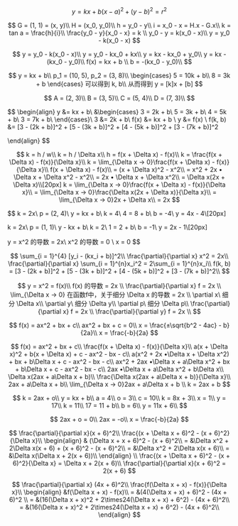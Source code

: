 $$
y = kx + b
(x - a)^2 + (y - b)^2 = r^2
$$

$$
G = (1, 1) = (x, y)\\
H = (x_0, y_0)\\
h = y_0 - y\\
i = x_0 - x = H.x - G.x\\
k = tan a = \frac{h}{i}\\
\frac{y_0 - y}{x_0 - x} = k \\
y_0 - y = k(x_0 - x)\\
y = y_0 - k(x_0 - x)
$$

$$
y = y_0 - k(x_0 - x)\\
y = y_0 - kx_0 + kx\\
y = kx - kx_0 + y_0\\
y = kx - (kx_0 - y_0)\\
f(x) = kx + b \\
b = -(kx_0 - y_0)\\
$$

$$
y = kx + b\\
p_1 = (10, 5), p_2 = (3, 8)\\
\begin{cases}
5 = 10k + b\\
8 = 3k + b
\end{cases}
可以得到 k, b\\
从而得到 y = [k]x + [b]
$$

$$
A = (2, 3)\\
B = (3, 5)\\
C = (5, 4)\\
D = (7, 3)\\
$$

$$
\begin{align}
y &= kx + b\\
&\begin{cases}
3 = 2k + b\\
5 = 3k + b\\
4 = 5k + b\\
3 = 7k + b\\
\end{cases}\\
3 &= 2k + b\\
f(x) &= kx + b \\
y &= f(x) \\
f(k, b) &= [3 - (2k + b)]^2 + [5 - (3k + b)]^2 + [4 - (5k + b)]^2 + [3 - (7k + b)]^2

\end{align}
$$


$$
k = h / w\\
k = h / \Delta x\\
h = f(x + \Delta x) - f(x)\\
k = \frac{f(x + \Delta x) - f(x)}{\Delta x}\\
k = \lim_{\Delta x -> 0}\frac{f(x + \Delta x) - f(x)}{\Delta x}\\
f(x + \Delta x) - f(x)\\
= (x + \Delta x)^2 - x^2\\
= x^2 + 2x • \Delta x + \Delta x^2 - x^2\\
= 2x • \Delta x + \Delta x^2\\
= \Delta x(2x + \Delta x)\\[20px]
k = \lim_{\Delta x -> 0}\frac{f(x + \Delta x) - f(x)}{\Delta x}\\
= \lim_{\Delta x -> 0}\frac{\Delta x(2x + \Delta x)}{\Delta x}\\
= \lim_{\Delta x -> 0}2x + \Delta x\\
= 2x
$$

$$
k = 2x\\
p = (2, 4)\\
y = kx + b\\
k = 4\\
4 = 8 + b\\
b = -4\\
y = 4x - 4\\[20px]

k = 2x\\
p = (1, 1)\\
y - kx + b\\
k = 2\\
1 = 2 + b\\
b = -1\\
y = 2x - 1\\[20px]

y = x^2 的导数 = 2x\\
x^2 的导数 = 0 \\
x = 0
$$

$$
\sum_{i = 1}^{4} [y_i - (kx_i + b)]^2\\
\frac{\partial}{\partial x} x^2 = 2x\\
\frac{\partial}{\partial x} \sum_{i = 1}^{n}x_i^2 = 2\sum_{i = 1}^{n}x_i\\
f(k, b) = [3 - (2k + b)]^2 + [5 - (3k + b)]^2 + [4 - (5k + b)]^2 + [3 - (7k + b)]^2\\
$$



$$
y = x^2 = f(x)\\
f(x) 的导数 = 2x \\
\frac{\partial}{\partial x} f = 2x \\
\lim_{\Delta x -> 0}
在函数f中，关于细分 \Delta x 的导数 = 2x \\
\partial x\ 细分 \Delta x\\
\partial y\ 细分 \Delta y\\
\partial p\ 细分 \Delta p\\
\frac{\partial}{\partial x} f = 2x \\
\frac{\partial}{\partial y} f = 2x \\
$$

$$
f(x) = ax^2 + bx + c\\
ax^2 + bx + c = 0\\
x = \frac{±\sqrt{b^2 - 4ac} - b}{2a}\\
x = \frac{-b}{2a}
$$

$$
f(x) = ax^2 + bx + c\\
\frac{f(x + \Delta x) - f(x)}{\Delta x}\\
a(x + \Delta x)^2 + b(x + \Delta x) + c - ax^2 - bx - c\\
a(x^2 + 2x •\Delta x + \Delta x^2) + bx + b\Delta x + c - ax^2 - bx - c\\
ax^2 + 2ax •\Delta x + a\Delta x^2 + bx + b\Delta x + c - ax^2 - bx - c\\
2ax •\Delta x + a\Delta x^2 + b\Delta x\\
\Delta x(2ax + a\Delta x + b)\\
\frac{\Delta x(2ax + a\Delta x + b)}{\Delta x}\\
2ax + a\Delta x + b\\
\lim_{\Delta x -> 0}2ax + a\Delta x + b \\
k = 2ax + b
$$

$$
k = 2ax + o\\
y = kx + b\\
a = 4\\
o = 3\\
c = 10\\
k = 8x + 3\\
x = 1\\
y = 17\\
k = 11\\
17 = 11 + b\\
b = 6\\
y = 11x + 6\\
$$

$$
2ax + o = 0\\
2ax = -o\\
x = \frac{-b}{2a}
$$

$$
\frac{\partial}{\partial x}(x + 6)^2\\
\frac{(x + \Delta x + 6)^2 - (x + 6)^2}{\Delta x}\\
\begin{align}
& (\Delta x + x + 6)^2 - (x + 6)^2\\
= &\Delta x^2 + 2\Delta x(x + 6) + (x + 6)^2 - (x + 6)^2\\
= &\Delta x^2 + 2\Delta x(x + 6)\\
= &\Delta x(\Delta x + 2(x + 6))\\
\end{align} \\
\frac{(x + \Delta x + 6)^2 - (x + 6)^2}{\Delta x} = \Delta x + 2(x + 6)\\
\frac{\partial}{\partial x}(x + 6)^2 = 2(x + 6)
$$

$$
\frac{\partial}{\partial x} (4x + 6)^2\\
\frac{f(\Delta x + x) - f(x)}{\Delta x}\\
\begin{align}
&f(\Delta x + x) - f(x)\\
= &(4(\Delta x + x) + 6)^2 - (4x + 6)^2 \\
= &(16(\Delta x + x)^2 + 2\times24(\Delta x + x) + 6^2) - (4x + 6)^2\\
= &(16(\Delta x + x)^2 + 2\times24(\Delta x + x) + 6^2) - (4x + 6)^2\\
\end{align}
$$





